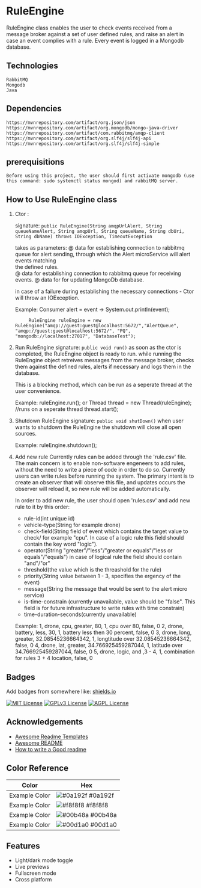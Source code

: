 
# RuleEngine

RuleEngine class enables the user to check events received from a message broker against a set of user defined rules, and raise an alert in case an event complies with a rule. Every event is logged in a Mongodb database. 

## Technologies
    RabbitMQ
    Mongodb
    Java
    
## Dependencies
    https://mvnrepository.com/artifact/org.json/json
    https://mvnrepository.com/artifact/org.mongodb/mongo-java-driver
    https://mvnrepository.com/artifact/com.rabbitmq/amqp-client
    https://mvnrepository.com/artifact/org.slf4j/slf4j-api
    https://mvnrepository.com/artifact/org.slf4j/slf4j-simple

## prerequisitions
    Before using this project, the user should first activate mongodb (use this command: sudo systemctl status mongod) and rabbitMQ server.
    
## How to Use RuleEngine class

1. Ctor :
     
   signature: ```public RuleEngine(String amqpUrlAlert, String queueNameAlert, String amqpUrl, String queueName, String dbUri, String dbName) throws IOException, TimeoutException```
   
    takes as parameters:
    @ data for establishing connection to rabbitmq queue for alert sending, through which the Alert microService will alert events matching    
    the defined rules.  
    @ data for establishing connection to rabbitmq queue for receiving events.
    @ data for for updating MongoDb database.
    
    in case of a failure during establishing the necessary connections - Ctor will 
    throw an IOException.
    
    Example:
            Consumer<String> alert = event -> System.out.println(event);

            RuleEngine ruleEngine = new RuleEngine("amqp://guest:guest@localhost:5672/","AlertQueue", "amqp://guest:guest@localhost:5672/", "PQ", "mongodb://localhost:27017", "DatabaseTest");

     
2. Run RuleEngine
   signature: ```public void run()```
    as soon as the ctor is completed, the RuleEngine object is ready to run. 
    while running the RuleEngine object retreives messages from the message broker, 
    checks them against the defined rules, alerts if necessary and logs them in the  
    database.

    This is a blocking method, which can be run as a seperate thread at the user 
    convenience.
    
    Example:
        ruleEngine.run();
        or
        Thread thread = new Thread(ruleEngine); //runs on a seperate thread
        thread.start();


3. Shutdown RuleEngine
   signature: ```public void shutDown()```
    when user wants to shutdown the RuleEngine the shutdown will close all open sources.

    Example:
        ruleEngine.shutdown();
    
    
4. Add new rule
   Currently rules can be added through the 'rule.csv' file. The main concern is to enable non-software engeneers to add rules, without the need to write a piece of code in order to do so. Currently users can write rules before running the system. The primary intent is to create an observer that will observe this file, and updates occurs the observer will reload it, so new rule will be added automatically.
   
   In order to add new rule, the user should open 'rules.csv' and add new rule to it by this order:
   * rule-id(int unique id)
   * vehicle-type(String for example drone)
   * check-field(String field of event which contains the target value to check/ for example "cpu". In case of a logic rule this field should contain the key word "logic").
   * operator(String "greater"/"less"/"greater or equals"/"less or equals"/"equals") in case of logical rule the field should contain "and"/"or"
   * threshold(the value which is the threashold for the rule)
   * priority(String value between 1 - 3, specifies the ergency of the event)
   * message(String the message that would be sent to the alert micro service)
   * is-time-constrain (currently unavailable, value should be "false". This field is for future infrastructure to write rules with time constrain)
   * time-duration-seconds(currently unavailable)


    Example:
       1, drone, cpu, greater, 80, 1, cpu over 80, false, 0
       2, drone, battery, less, 30, 1, battery less then 30 percent, false, 0
       3, drone, long, greater, 32.08545236664342, 1, longtitude over 32.08545236664342, false, 0
       4, drone, lat, greater, 34.766925459287044, 1, latitude over 34.766925459287044, false, 0
       5, drone, logic, and ,3 - 4, 1, combination for rules 3 + 4 location, false, 0

## Badges

Add badges from somewhere like: [shields.io](https://shields.io/)

[![MIT License](https://img.shields.io/badge/License-MIT-green.svg)](https://choosealicense.com/licenses/mit/)
[![GPLv3 License](https://img.shields.io/badge/License-GPL%20v3-yellow.svg)](https://opensource.org/licenses/)
[![AGPL License](https://img.shields.io/badge/license-AGPL-blue.svg)](http://www.gnu.org/licenses/agpl-3.0)


## Acknowledgements

 - [Awesome Readme Templates](https://awesomeopensource.com/project/elangosundar/awesome-README-templates)
 - [Awesome README](https://github.com/matiassingers/awesome-readme)
 - [How to write a Good readme](https://bulldogjob.com/news/449-how-to-write-a-good-readme-for-your-github-project)

## Color Reference

| Color             | Hex                                                                |
| ----------------- | ------------------------------------------------------------------ |
| Example Color | ![#0a192f](https://via.placeholder.com/10/0a192f?text=+) #0a192f |
| Example Color | ![#f8f8f8](https://via.placeholder.com/10/f8f8f8?text=+) #f8f8f8 |
| Example Color | ![#00b48a](https://via.placeholder.com/10/00b48a?text=+) #00b48a |
| Example Color | ![#00d1a0](https://via.placeholder.com/10/00b48a?text=+) #00d1a0 |


## Features

- Light/dark mode toggle
- Live previews
- Fullscreen mode
- Cross platform

